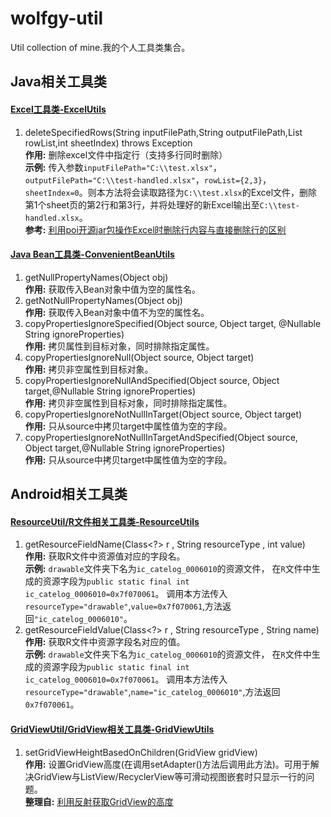 # wolfgy-util
Util collection of mine.我的个人工具类集合。

## Java相关工具类
#### [Excel工具类-ExcelUtils](https://github.com/wolgy/wolfgy-util/blob/master/src/main/java/com/wolfgy/util/java/ExcelUtils.java)
1. deleteSpecifiedRows(String inputFilePath,String outputFilePath,List<Integer> rowList,int sheetIndex) throws Exception  
**作用:** 删除excel文件中指定行（支持多行同时删除）  
**示例:** 传入参数`inputFilePath="C:\\test.xlsx"`，`outputFilePath="C:\\test-handled.xlsx"`，`rowList={2,3}`，`sheetIndex=0`。则本方法将会读取路径为`C:\\test.xlsx`的Excel文件，删除第1个sheet页的第2行和第3行，并将处理好的新Excel输出至`C:\\test-handled.xlsx`。  
**参考:** [利用poi开源jar包操作Excel时删除行内容与直接删除行的区别](http://blog.csdn.net/b_h_l/article/details/8255247)  

#### [Java Bean工具类-ConvenientBeanUtils](https://github.com/wolgy/wolfgy-util/blob/master/src/main/java/com/wolfgy/util/java/ConvenientBeanUtils.java)
1. getNullPropertyNames(Object obj)  
**作用:** 获取传入Bean对象中值为空的属性名。 
2. getNotNullPropertyNames(Object obj)  
**作用:** 获取传入Bean对象中值不为空的属性名。 
3. copyPropertiesIgnoreSpecified(Object source, Object target, @Nullable String ignoreProperties)  
**作用:** 拷贝属性到目标对象，同时排除指定属性。
4. copyPropertiesIgnoreNull(Object source, Object target)  
**作用:** 拷贝非空属性到目标对象。
5. copyPropertiesIgnoreNullAndSpecified(Object source, Object target,@Nullable String ignoreProperties)  
**作用:** 拷贝非空属性到目标对象，同时排除指定属性。	
6. copyPropertiesIgnoreNotNullInTarget(Object source, Object target)  
**作用:** 只从source中拷贝target中属性值为空的字段。
7. copyPropertiesIgnoreNotNullInTargetAndSpecified(Object source, Object target,@Nullable String ignoreProperties)   
**作用:** 只从source中拷贝target中属性值为空的字段。


## Android相关工具类
#### [ResourceUtil/R文件相关工具类-ResourceUtils](https://github.com/wolgy/wolfgy-util/blob/master/src/main/java/com/wolfgy/util/android/ResourceUtils.java)
1. getResourceFieldName(Class<?> r , String resourceType , int value)  
**作用:** 获取R文件中资源值对应的字段名。  
**示例:** `drawable`文件夹下名为`ic_catelog_0006010`的资源文件，
在`R`文件中生成的资源字段为`public static final int ic_catelog_0006010=0x7f070061`。
调用本方法传入`resourceType="drawable"`,`value=0x7f070061`,方法返回`"ic_catelog_0006010"`。
2. getResourceFieldValue(Class<?> r , String resourceType , String name)  
**作用:** 获取R文件中资源字段名对应的值。  
**示例:** `drawable`文件夹下名为`ic_catelog_0006010`的资源文件，
在`R`文件中生成的资源字段为`public static final int ic_catelog_0006010=0x7f070061`。
调用本方法传入`resourceType="drawable"`,`name="ic_catelog_0006010"`,方法返回`0x7f070061`。

#### [GridViewUtil/GridView相关工具类-GridViewUtils](https://github.com/wolgy/wolfgy-util/blob/master/src/main/java/com/wolfgy/util/android/GridViewUtils.java)
1. setGridViewHeightBasedOnChildren(GridView gridView)  
**作用:** 设置GridView高度(在调用setAdapter()方法后调用此方法)。可用于解决GridView与ListView/RecyclerView等可滑动视图嵌套时只显示一行的问题。  
**整理自:** [利用反射获取GridView的高度](http://blog.csdn.net/jys1115/article/details/46045211)
